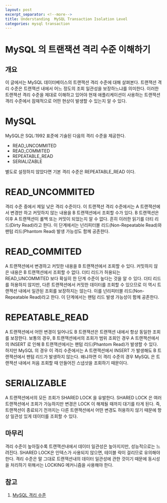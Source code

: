 ```yaml
---
layout: post
excerpt_separator: <!--more-->
title: Understanding  MySQL Transaction Isolation Level
categories: mysql transaction
---
```


# MySQL 의 트랜잭션 격리 수준 이해하기
## 개요

이 글에서는 MySQL 데이터베이스의 트랜잭션 격리 수준에 대해 살펴본다. 트랜잭션 격리 수준은 트랜잭션 내에서 어느 정도의 조회 일관성을 보장하느냐를 의미한다. 이러한 트랜잭션 격리 수준을 제대로 이해하고 있어야 현재 애플리케이션이 사용하는 트랜잭션 격리 수준에서 잠재적으로 어떤 현상이 발생할 수 있는지 알 수 있다.
<!--more-->

# MySQL 

MySQL은 SQL:1992 표준에 기술된 다음의 격리 수준을 제공한다.

* READ_UNCOMMITED
* READ_COMMITED
* REPEATABLE_READ
* SERIALIZABLE

별도로 설정하지 않았다면 기본 격리 수준은 REPEATABLE_READ 이다.

# READ_UNCOMMITED

격리 수준 중에서 제일 낮은 격리 수준이다. 이 트랜잭션 격리 수준에서는 A 트랜잭션에서 변경만 하고 커밋하지 않는 내용을 B 트랜잭션에서 조회할 수가 있다. B 트랜잭션은 이후 A 트랜잭션이 롤백 또는 커밋이 되었는지 알 수 없다. 흔히 이러한 읽기를 더티 리드(Dirty Read)라고 한다. 이 단계에서는 넌리피터블 리드(Non-Repeatable Read)와 팬텀 리드(Phantom Read) 발생 가능성도 함께 공존한다.

# READ_COMMITED

A 트랜잭션에서 변경하고 커밋한 내용을 B 트랜잭션에서 조회할 수 있다. 커밋하지 않은 내용은 B 트랜잭션에서 조회할 수 없다. 더티 리드가 허용되는 READ_UNCOMMITED 보다 확실히 한 단계 수준이 높다는 것을 알 수 있다. 더티 리드를 허용하지 않지만, 다른 트랜잭션에서 커밋한 데이터를 조회할 수 있으므로 이 역시 트랜잭션 내에서 일관된 조회를 보장하지는 않는다. 이를 넌리피터블 리드(Non-Repeatable Read)라고 한다. 이 단계에서는 팬텀 리드 발생 가능성이 함께 공존한다.

# REPEATABLE_READ

A 트랜잭션에서 어떤 변경이 일어나도 B 트랜잭션은 트랜잭션 내에서 항상 동일한 조회를 보장한다. 보통의 경우, B 트랜잭션에서의 조회가 범위 조회인 경우 A 트랜잭션에서의 INSERT 로 인해 B 트랜잭션에서는 팬텀 리드(Phantom Read)가 발생할 수 있다. 하지만 MySQL 의 경우 이 격리 수준에서는 A 트랜잭션에서 INSERT 가 발생해도 B 트랜잭션에서 팬텀 리드가 발생하지 않는다. 왜냐하면 이 격리 수준의 경우 MySQL 은 트랜잭션 내에서 처음 조회할 때 만들어진 스냅샷을 조회하기 때문이다.

# SERIALIZABLE

A 트랜잭션에서의 모든 조회가 SHARED LOCK 을 유발한다. SHARED LOCK 은 여러 트랜잭션에서 조회가 가능하지만 변경은 LOCK 이 해제될 때까지 대기를 타게 된다. 즉, 트랜잭션이 종료되기 전까지는 다른 트랜잭션에서 어떤 변경도 허용하지 않기 때문에 항상 일관성 있게 데이터를 조회할 수 있다.

## 마무리

격리 수준이 높아질수록 트랜잭션내에서 데이터 일관성은 높아지지만, 성능적으로는 느려진다. SHARED LOCK은 인덱스가 사용되지 않으면, 테이블 락이 걸리므로 유의해야 한다. 격리 수준은 말 그대로 트랜잭션내의 데이터 일관성에 관한 것이기 때문에 동시성을 처리하기 위해서는 LOCKING 메커니즘을 사용해야 한다.

## 참고

1. [MySQL 격리 수준](https://dev.mysql.com/doc/refman/8.0/en/innodb-transaction-isolation-levels.html)
